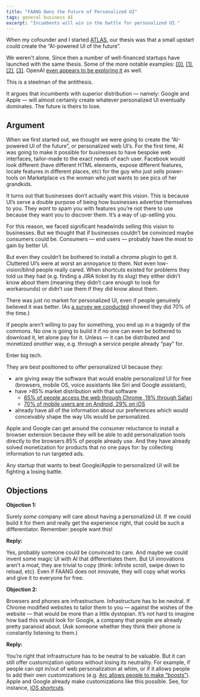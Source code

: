 ```yaml
---
title: "FAANG Owns the Future of Personalized UI"
tags: general business AI
excerpt: "Incumbents will win in the battle for personalized UI."
---
```


When my cofounder and I started [ATLAS](https://joinatlas.ai), our thesis was that a small upstart could create the “AI-powered UI of the future”.

We weren't alone. Since then a number of well-financed startups have launched
with the same thesis. Some of the more notable examples:
[[0]](https://www.youtube.com/watch?v=22wlLy7hKP4),
[[1]](https://twitter.com/OpenInterpreter/status/1770821439458840846),
[[2]](https://www.antispace.sh/),
[[3]](https://residua.ai/).
OpenAI [even appears to be exploring
it](https://www.theinformation.com/articles/openai-shifts-ai-battleground-to-software-that-operates-devices-automates-tasks) as well.

This is a steelman of the antithesis.

It argues that incumbents with superior distribution — namely: Google and Apple — will almost certainly create whatever personalized UI eventually dominates. The future is theirs to lose.

## Argument

When we first started out, we thought we were going to create the “AI-powered UI of the future”, or personalized web UI’s. For the first time, AI was going to make it possible for businesses to have bespoke web interfaces, tailor-made to the exact needs of each user. Facebook would look different (have different HTML elements, expose different features, locate features in different places, etc) for the guy who just sells power-tools on Marketplace vs the woman who just wants to see pics of her grandkids.

It turns out that businesses don’t actually want this vision. This is because UI’s serve a double purpose of being how businesses advertise themselves to you. They *want* to spam you with features you’re not there to use because they want you to discover them. It’s a way of up-selling you.

For this reason, we faced significant headwinds selling this vision to businesses. But we thought that if businesses couldn’t be convinced maybe consumers could be. Consumers — end users — probably have the most to gain by better UI.

But even they couldn’t be bothered to install a chrome plugin to get it. Cluttered UI’s were at worst an annoyance to them. Not even low-vision/blind people really cared. When shortcuts existed for problems they told us they had (e.g. finding a JIRA ticket by its slug) they either didn’t know about them (meaning they didn’t care enough to look for workarounds) or didn’t use them if they did know about them.

There was just no market for personalized UI, even if people genuinely believed it was better. (As [a survey we conducted](https://docs.google.com/forms/d/1kiSgew_US1ckkPFb_cJ0sc67ryN-kGbQyh5Mhsa9hvc/edit) showed they did 70% of the time.)

If people aren’t willing to pay for something, you end up in a tragedy of the commons. No one is going to build it if no one can even be bothered to download it, let alone pay for it. Unless — it can be distributed and monetized *another* way, e.g. through a service people already “pay” for.

Enter big tech.

They are best positioned to offer personalized UI because they:

- are giving away the software that would enable personalized UI for free (browsers, mobile OS, voice assistants like Siri and Google assistant),
- have >85% market distribution with that software
    - [65% of people access the web through Chrome, 19% through Safari](https://gs.statcounter.com/browser-market-share/)
    - [70% of mobile users are on Android, 29% on iOS](https://www.statista.com/statistics/272698/global-market-share-held-by-mobile-operating-systems-since-2009/)
- already have all of the information about our preferences which would conceivably shape the way UIs would be personalized.

Apple and Google can get around the consumer reluctance to install a browser extension because they will be able to add personalization tools directly to the browsers 85% of people already use. And they have already solved monetization for products that no one pays for: by collecting information to run targeted ads.

Any startup that wants to beat Google/Apple to personalized UI will be fighting a losing battle.

## Objections

**Objection 1:**

Surely *some* company will care about having a personalized UI. If we could build it for them and really get the experience right, that could be such a differentiator. Remember: people want this!

**Reply:**

Yes, probably someone could be convinced to care. And maybe we could invent some magic UI with AI that differentiates them. But UI innovations aren’t a moat, they are trivial to copy (think: infinite scroll, swipe down to reload, etc). Even if FAANG does not innovate, they will copy what works and give it to everyone for free.

**Objection 2:**

Browsers and phones are infrastructure. Infrastructure has to be neutral. If Chrome modified websites to tailor them to you — against the wishes of the website — that would be more than a little dystopian. It’s not hard to imagine how bad this would look for Google, a company that people are already pretty paranoid about. (Ask someone whether they think their phone is constantly listening to them.)

**Reply:**

You’re right that infrastructure has to be neutral to be valuable. But it can still offer customization options without losing its neutrality. For example, if people can opt in/out of web personalization at whim, or if it allows people to add their own customizations (e.g. [Arc allows people to make “boosts”](https://arc.net/boosts)). Apple and Google already make customizations like this possible. See, for instance, [iOS shortcuts](https://support.apple.com/guide/shortcuts/welcome/ios).

